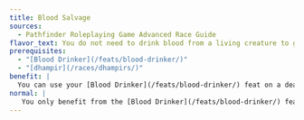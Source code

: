 ```yaml
---
title: Blood Salvage
sources:
  - Pathfinder Roleplaying Game Advanced Race Guide
flavor_text: You do not need to drink blood from a living creature to gain healing benefits.
prerequisites:
  - "[Blood Drinker](/feats/blood-drinker/)"
  - "[dhampir](/races/dhampirs/)"
benefit: |
  You can use your [Blood Drinker](/feats/blood-drinker/) feat on a dead creature of the appropriate humanoid subtype. The creature must have died less than 6 hours beforehand.
normal: |
   You only benefit from the [Blood Drinker](/feats/blood-drinker/) feat if you consume fresh blood from a living creature.
---
```


